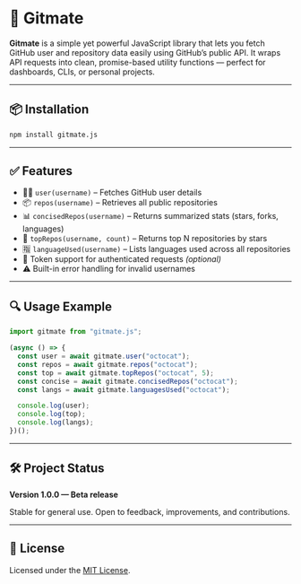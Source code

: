 # 🚀 Gitmate

**Gitmate** is a simple yet powerful JavaScript library that lets you fetch GitHub user and repository data easily using GitHub’s public API. It wraps API requests into clean, promise-based utility functions — perfect for dashboards, CLIs, or personal projects.

---

## 📦 Installation

```bash
npm install gitmate.js
```

---

## ✅ Features

- 🧑‍💻 `user(username)` – Fetches GitHub user details  
- 📦 `repos(username)` – Retrieves all public repositories  
- 📊 `concisedRepos(username)` – Returns summarized stats (stars, forks, languages)  
- 🌟 `topRepos(username, count)` – Returns top N repositories by stars  
- 🈯 `languageUsed(username)` – Lists languages used across all repositories  
- 🔐 Token support for authenticated requests *(optional)*  
- ⚠️ Built-in error handling for invalid usernames  

---

## 🔍 Usage Example

```js
import gitmate from "gitmate.js";

(async () => {
  const user = await gitmate.user("octocat");
  const repos = await gitmate.repos("octocat");
  const top = await gitmate.topRepos("octocat", 5);
  const concise = await gitmate.concisedRepos("octocat");
  const langs = await gitmate.languagesUsed("octocat");

  console.log(user);
  console.log(top);
  console.log(langs);
})();
```

---

## 🛠 Project Status

**Version 1.0.0 — Beta release**

Stable for general use. Open to feedback, improvements, and contributions.

---

## 🧾 License

Licensed under the [MIT License](LICENSE).





